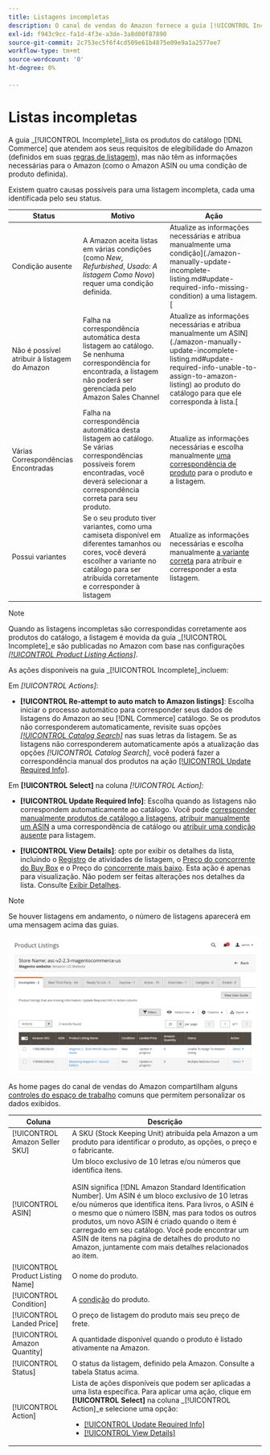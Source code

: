 ```yaml
---
title: Listagens incompletas
description: O canal de vendas do Amazon fornece a guia [!UICONTROL Incomplete] para ajudar a identificar e atender aos requisitos de qualificação para suas listagens incompletas do Amazon.
exl-id: f943c9cc-fa1d-4f3e-a3de-3a8d00f87890
source-git-commit: 2c753ec5f6f4cd509e61b4875e09e9a1a2577ee7
workflow-type: tm+mt
source-wordcount: '0'
ht-degree: 0%

---
```


# Listas incompletas

A guia _[!UICONTROL Incomplete]_lista os produtos do catálogo [!DNL Commerce] que atendem aos seus requisitos de elegibilidade do Amazon (definidos em suas [regras de listagem](./listing-rules.md)), mas não têm as informações necessárias para o Amazon (como o Amazon ASIN ou uma condição de produto definida).

Existem quatro causas possíveis para uma listagem incompleta, cada uma identificada pelo seu status.

| Status | Motivo | Ação |
|--- |--- |--- |
| Condição ausente | A Amazon aceita listas em várias condições (como _New_, _Refurbished_, _Usado: A listagem Como Novo_) requer uma condição definida. | Atualize as informações necessárias e atribua manualmente uma condição](./amazon-manually-update-incomplete-listing.md#update-required-info-missing-condition) a uma listagem.[ |
| Não é possível atribuir à listagem do Amazon | Falha na correspondência automática desta listagem ao catálogo. Se nenhuma correspondência for encontrada, a listagem não poderá ser gerenciada pelo Amazon Sales Channel | Atualize as informações necessárias e atribua manualmente um ASIN](./amazon-manually-update-incomplete-listing.md#update-required-info-unable-to-assign-to-amazon-listing) ao produto do catálogo para que ele corresponda à lista.[ |
| Várias Correspondências Encontradas | Falha na correspondência automática desta listagem ao catálogo. Se várias correspondências possíveis forem encontradas, você deverá selecionar a correspondência correta para seu produto. | Atualize as informações necessárias e escolha manualmente [uma correspondência de produto](./amazon-manually-update-incomplete-listing.md#update-required-info-multiple-matches-found) para o produto e a listagem. |
| Possui variantes | Se o seu produto tiver variantes, como uma camiseta disponível em diferentes tamanhos ou cores, você deverá escolher a variante no catálogo para ser atribuída corretamente e corresponder à listagem | Atualize as informações necessárias e escolha manualmente [a variante correta](./amazon-manually-update-incomplete-listing.md#update-required-info-has-variants) para atribuir e corresponder a esta listagem. |

>[!NOTE]
>Quando as listagens incompletas são correspondidas corretamente aos produtos do catálogo, a listagem é movida da guia _[!UICONTROL Incomplete]_e são publicadas no Amazon com base nas configurações [_[!UICONTROL Product Listing Actions]_](./product-listing-actions.md).

As ações disponíveis na guia _[!UICONTROL Incomplete]_incluem:

Em _[!UICONTROL Actions]_:

- **[!UICONTROL Re-attempt to auto match to Amazon listings]**: Escolha iniciar o processo automático para corresponder seus dados de listagens do Amazon ao seu  [!DNL Commerce] catálogo. Se os produtos não corresponderem automaticamente, revisite suas opções [_[!UICONTROL Catalog Search]_](./catalog-search.md) nas suas letras da listagem. Se as listagens não corresponderem automaticamente após a atualização das opções _[!UICONTROL Catalog Search]_, você poderá fazer a correspondência manual dos produtos na ação [[!UICONTROL Update Required Info]](./amazon-manually-update-incomplete-listing.md#update-required-info-multiple-matches-found).

Em **[!UICONTROL Select]** na coluna _[!UICONTROL Action]_:

- **[!UICONTROL Update Required Info]**: Escolha quando as listagens não correspondem automaticamente ao catálogo. Você pode [corresponder manualmente produtos de catálogo a listagens](./amazon-manually-update-incomplete-listing.md#update-required-info-multiple-matches-found), [atribuir manualmente um ASIN](./amazon-manually-update-incomplete-listing.md#update-required-info-unable-to-assign-to-amazon-listing) a uma correspondência de catálogo ou [atribuir uma condição ausente](./amazon-manually-update-incomplete-listing.md#update-required-info-missing-condition) para listagem.

- **[!UICONTROL View Details]**: opte por exibir os detalhes da lista, incluindo o  [Registro](./product-listing-details.md#listing-activity-log) de atividades de listagem, o  [Preço do concorrente do Buy Box](./product-listing-details.md#buy-box-competitor-pricing) e o Preço do  [concorrente mais baixo](./product-listing-details.md#lowest-competitor-pricing). Esta ação é apenas para visualização. Não podem ser feitas alterações nos detalhes da lista. Consulte [Exibir Detalhes](./product-listing-details.md).

>[!NOTE]
>
>Se houver listagens em andamento, o número de listagens aparecerá em uma mensagem acima das guias.

![Listas incompletas de Amazon](assets/amazon-incomplete-listings.png)

As home pages do canal de vendas do Amazon compartilham alguns [controles do espaço de trabalho](./workspace-controls.md) comuns que permitem personalizar os dados exibidos.

| Coluna | Descrição |
|--- |--- |
| [!UICONTROL Amazon Seller SKU] | A SKU (Stock Keeping Unit) atribuída pela Amazon a um produto para identificar o produto, as opções, o preço e o fabricante. |
| [!UICONTROL ASIN] | Um bloco exclusivo de 10 letras e/ou números que identifica itens.<br><br>ASIN significa  [!DNL Amazon Standard Identification Number]. Um ASIN é um bloco exclusivo de 10 letras e/ou números que identifica itens. Para livros, o ASIN é o mesmo que o número ISBN, mas para todos os outros produtos, um novo ASIN é criado quando o item é carregado em seu catálogo. Você pode encontrar um ASIN de itens na página de detalhes do produto no Amazon, juntamente com mais detalhes relacionados ao item. |
| [!UICONTROL Product Listing Name] | O nome do produto. |
| [!UICONTROL Condition] | A [condição](./product-listing-condition.md) do produto. |
| [!UICONTROL Landed Price] | O preço de listagem do produto mais seu preço de frete. |
| [!UICONTROL Amazon Quantity] | A quantidade disponível quando o produto é listado ativamente na Amazon. |
| [!UICONTROL Status] | O status da listagem, definido pela Amazon. Consulte a tabela Status acima. |
| [!UICONTROL Action] | Lista de ações disponíveis que podem ser aplicadas a uma lista específica. Para aplicar uma ação, clique em **[!UICONTROL Select]** na coluna _[!UICONTROL Action]_e selecione uma opção:<ul><li>[[!UICONTROL Update Required Info]](./amazon-manually-update-incomplete-listing.md)</li><li>[[!UICONTROL View Details]](./product-listing-details.md)</li></ul> |
